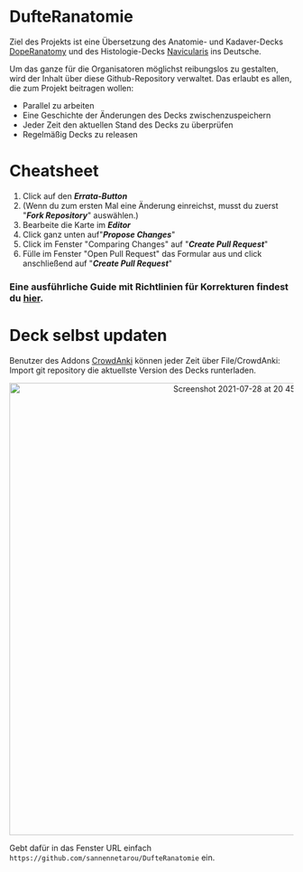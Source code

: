 # DufteRanatomie
Ziel des Projekts ist eine Übersetzung des Anatomie- und Kadaver-Decks [DopeRanatomy](https://www.reddit.com/r/medicalschoolanki/comments/gx128c/fully_tagged_dope_anatomy/) und des Histologie-Decks [Navicularis](https://www.reddit.com/r/medicalschoolanki/comments/beg21n/navis_histology/) ins Deutsche.

Um das ganze für die Organisatoren möglichst reibungslos zu gestalten, wird der Inhalt über diese Github-Repository verwaltet. Das erlaubt es allen, die zum Projekt beitragen wollen:
- Parallel zu arbeiten
- Eine Geschichte der Änderungen des Decks zwischenzuspeichern
- Jeder Zeit den aktuellen Stand des Decks zu überprüfen
- Regelmäßig Decks zu releasen

# Cheatsheet
1. Click auf den _**Errata-Button**_
2. (Wenn du zum ersten Mal eine Änderung einreichst, musst du zuerst "_**Fork Repository**_" auswählen.)
3. Bearbeite die Karte im _**Editor**_
4. Click ganz unten auf"_**Propose Changes**_"
5. Click im Fenster "Comparing Changes" auf "_**Create Pull Request**_"
6. Fülle im Fenster "Open Pull Request" das Formular aus und click anschließend auf "_**Create Pull Request**_"

### Eine ausführliche Guide mit Richtlinien für Korrekturen findest du [hier](https://github.com/sannennetarou/DufteRanatomie/blob/main/CONTRIBUTING.md).

# Deck selbst updaten
Benutzer des Addons [CrowdAnki](https://ankiweb.net/shared/info/1788670778) können jeder Zeit über File/CrowdAnki: Import git repository die aktuellste Version des Decks runterladen.

<p align="center"><img width="800" alt="Screenshot 2021-07-28 at 20 45 10" src="https://user-images.githubusercontent.com/85392967/127378885-b47bc117-d4b2-4e7f-b0b6-58bac771ce76.png"></p>

Gebt dafür in das Fenster URL einfach `https://github.com/sannennetarou/DufteRanatomie` ein.
